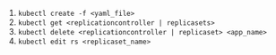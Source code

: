 1. `kubectl create -f <yaml_file>`
2. `kubectl get <replicationcontroller | replicasets>`
3. `kubectl delete <replicationcontroller | replicaset> <app_name>`
4. `kubectl edit rs <replicaset_name>`